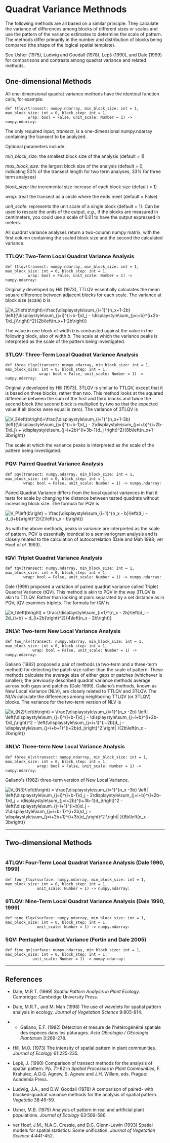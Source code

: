 # Quadrat Variance Methnods

The following methods are all based on a similar principle. They calculate the variance of differences among 
blocks of different sizes or scales and use the pattern of the variance estimates to determine the scale of 
pattern. The methods differ primarily in the number and distribution of blocks being compared (the shape of the 
logical spatial template).

See Usher (1975), Ludwig and Goodall (1978), Lepš (1990), and Dale (1999) for comparisons and contrasts among 
quadrat variance and related methods.

## One-dimensional Methods

All one-dimensional quadrat variance methods have the identical function calls, for example: 

```
def ttlqv(transect: numpy.ndarray, min_block_size: int = 1, max_block_size: int = 0, block_step: int = 1,
          wrap: bool = False, unit_scale: Number = 1) -> numpy.ndarray:
```

The only required input, *transect*, is a one-dimensional numpy.ndarray containing the transect to be analyzed. 

Optional parameters include:

*min_block_size:* the smallest block size of the analysis (default = 1)

*max_block_size:* the largest block size of the analysis (default = 0, indicating 50% of the transect length for two
term analyses, 33% for three term analyses)

*block_step:* the incremental size increase of each block size (default = 1)

*wrap:* treat the transect as a circle where the ends meet (default = False)

*unit_scale:* represents the unit scale of a single block (default = 1). Can be used to rescale the units of 
the output, *e.g.*, if the blocks are measured in centimeters, you could use a scale of 0.01 to have the
output expressed in meters.

All quadrat variance analyses return a two-column numpy matrix, with the first column containing the scaled block 
size and the second the calculated variance.


### TTLQV: Two-Term Local Quadrat Variance Analysis 

```
def ttlqv(transect: numpy.ndarray, min_block_size: int = 1, max_block_size: int = 0, block_step: int = 1,
          wrap: bool = False, unit_scale: Number = 1) -> numpy.ndarray:
```

Originally developed by Hill (1973), TTLQV essentially calculates the mean square difference between adjacent blocks 
for each scale. The variance at block size (scale) *b* is

<img src="https://render.githubusercontent.com/render/math?math=%5Cdisplaystyle+V_2%5Cleft%28b%5Cright%29%3D%5Cfrac%7B%5Cdisplaystyle%5Csum_%7Bi%3D1%7D%5E%7Bn_x%2B1-2b%7D+%5Cleft%28%7B%5Cdisplaystyle%5Csum_%7Bj%3Di%7D%5E%7Bi%2Bb-1%7Dd_j+-+%5Cdisplaystyle%5Csum_%7Bj%3Di%2Bb%7D%5E%7Bi%2B2b-1%7Dd_j%7D%5Cright%29%5E2%7D%7B2b%5Cleft%28n_x%2B1-2b%5Cright%29%7D" alt="V_2\left(b\right)=\frac{\displaystyle\sum_{i=1}^{n_x+1-2b} \left({\displaystyle\sum_{j=i}^{i+b-1}d_j - \displaystyle\sum_{j=i+b}^{i+2b-1}d_j}\right)^2}{2b\left(n_x+1-2b\right)}">

The value in one block of width *b* is contrasted against the value in the following block, also of width *b*. The 
scale at which the variance peaks is interpreted as the scale of the pattern being investigated.

### 3TLQV: Three-Term Local Quadrat Variance Analysis

```
def three_tlqv(transect: numpy.ndarray, min_block_size: int = 1, max_block_size: int = 0, block_step: int = 1,
               wrap: bool = False, unit_scale: Number = 1) -> numpy.ndarray:
```

Originally developed by Hill (1973), 3TLQV is similar to TTLQV, except that it is based on three blocks, rather than 
two. This method looks at the squared difference between the sum of the first and third blocks and twice the 
second block (the second block is multiplied by two so that the expected value if all blocks were equal is zero). 
The variance of 3TLQV is

<img src="https://render.githubusercontent.com/render/math?math=%5Cdisplaystyle+V_3%5Cleft%28b%5Cright%29%3D%5Cfrac%7B%5Cdisplaystyle%5Csum_%7Bi%3D1%7D%5E%7Bn_x%2B1-3b%7D+%5Cleft%28%7B%5Cdisplaystyle%5Csum_%7Bj%3Di%7D%5E%7Bi%2Bb-1%7Dd_j+-+2%5Cdisplaystyle%5Csum_%7Bj%3Di%2Bb%7D%5E%7Bi%2B2b-1%7Dd_j%7D+%2B+%5Cdisplaystyle%5Csum_%7Bj%3Di%2B2b%7D%5E%7Bi%2B3b-1%7Dd_j+%5Cright%29%5E2%7D%7B8b%5Cleft%28n_x%2B1-3b%5Cright%29%7D" alt="V_3\left(b\right)=\frac{\displaystyle\sum_{i=1}^{n_x+1-3b} \left({\displaystyle\sum_{j=i}^{i+b-1}d_j - 2\displaystyle\sum_{j=i+b}^{i+2b-1}d_j} + \displaystyle\sum_{j=i+2b}^{i+3b-1}d_j \right)^2}{8b\left(n_x+1-3b\right)}">

The scale at which the variance peaks is interpreted as the scale of the pattern being investigated.


### PQV: Paired Quadrat Variance Analysis

```
def pqv(transect: numpy.ndarray, min_block_size: int = 1, max_block_size: int = 0, block_step: int = 1,
        wrap: bool = False, unit_scale: Number = 1) -> numpy.ndarray:
```

Paired Quadrat Variance differs from the local quadrat variances in that it tests for scale by changing the 
distance between tested quadrats without increasing block size. The formula for PQV is

<img src="https://render.githubusercontent.com/render/math?math=%5Cdisplaystyle+V_P%5Cleft%28b%5Cright%29+%3D+%5Cfrac%7B%5Cdisplaystyle%5Csum_%7Bi%3D1%7D%5E%7Bn_x+-+b%7D%5Cleft%28d_i+-+d_%7Bi%2Bb%7D%5Cright%29%5E2%7D%7B2%5Cleft%28n_x+-+b%5Cright%29%7D" alt="V_P\left(b\right) = \frac{\displaystyle\sum_{i=1}^{n_x - b}\left(d_i - d_{i+b}\right)^2}{2\left(n_x - b\right)}">

As with the above methods, peaks in variance are interpreted as the scale of pattern. PQV is essentially identical 
to a semivariogram analysis and is closely related to the calculation of autocorrelation (Dale and Mah 1998; 
ver Hoef *et al.* 1993).


### tQV: Triplet Quadrat Variance Analysis

```
def tqv(transect: numpy.ndarray, min_block_size: int = 1, max_block_size: int = 0, block_step: int = 1,
        wrap: bool = False, unit_scale: Number = 1) -> numpy.ndarray:
```

Dale (1999) proposed a variation of paired quadrat variance called Triplet Quadrat Variance (tQV). This method is 
akin to PQV in the way 3TLQV is akin to TTLQV. Rather than looking at pairs separated by a set distance as in PQV, 
tQV examines triplets. The formula for tQV is

<img src="https://render.githubusercontent.com/render/math?math=%5Cdisplaystyle+V_t%5Cleft%28b%5Cright%29+%3D+%5Cfrac%7B%5Cdisplaystyle%5Csum_%7Bi%3D1%7D%5E%7Bn_x+-+2b%7D%5Cleft%28d_i+-+2d_%7Bi%2Bb%7D+%2B+d_%7Bi%2B2b%7D%5Cright%29%5E2%7D%7B4%5Cleft%28n_x+-+2b%5Cright%29%7D%0A" alt="V_t\left(b\right) = \frac{\displaystyle\sum_{i=1}^{n_x - 2b}\left(d_i - 2d_{i+b} + d_{i+2b}\right)^2}{4\left(n_x - 2b\right)}">

### 2NLV: Two-term New Local Variance Analysis

```
def two_nlv(transect: numpy.ndarray, min_block_size: int = 1, max_block_size: int = 0, block_step: int = 1,
            wrap: bool = False, unit_scale: Number = 1) -> numpy.ndarray:
```

Galiano (1982) proposed a pair of methods (a two-term and a three-term method) for detecting the patch size rather 
than the scale of pattern. These methods calculate the average size of either gaps or patches (whichever is 
smaller); the previously described quadrat variance methods average across both gaps and patches (Dale 1999). 
Galiano’s methods, known as New Local Variance (NLV), are closely related to TTLQV and 3TLQV. The NLVs calculate 
the differences among neighboring TTLQV (or 3TLQV) blocks. The variance for the two-term version of NLV is

<img src="https://render.githubusercontent.com/render/math?math=%5Cdisplaystyle+V_%7BN2%7D%5Cleft%28b%5Cright%29+%3D+%5Cfrac%7B%5Cdisplaystyle%5Csum_%7Bi%3D1%7D%5E%7Bn_x+-2b%7D+%5Cleft%7C+%5Cleft%28%5Cdisplaystyle%5Csum_%7Bj%3Di%7D%5E%7Bi%2Bb-1%7Dd_j+-+%5Cdisplaystyle%5Csum_%7Bj%3Di%2Bb%7D%5E%7Bi%2B2b-1%7Dd_j%5Cright%29%5E2+-+%5Cleft%28%5Cdisplaystyle%5Csum_%7Bj%3Di%2B1%7D%5E%7Bi%2Bb%7Dd_j+-+%5Cdisplaystyle%5Csum_%7Bj%3Di%2Bb%2B1%7D%5E%7Bi%2B2b%7Dd_j%5Cright%29%5E2+%5Cright%7C+%7D%7B2b%5Cleft%28n_x+-+2b%5Cright%29%7D" alt="V_{N2}\left(b\right) = \frac{\displaystyle\sum_{i=1}^{n_x -2b} \left| \left(\displaystyle\sum_{j=i}^{i+b-1}d_j - \displaystyle\sum_{j=i+b}^{i+2b-1}d_j\right)^2 - \left(\displaystyle\sum_{j=i+1}^{i+2b}d_j - \displaystyle\sum_{j=i+b+1}^{i+2b}d_j\right)^2 \right| }{2b\left(n_x - 2b\right)}">

### 3NLV: Three-term New Local Variance Analysis

```
def three_nlv(transect: numpy.ndarray, min_block_size: int = 1, max_block_size: int = 0, block_step: int = 1,
              wrap: bool = False, unit_scale: Number = 1) -> numpy.ndarray:
```

Galiano's (1982) three-term version of New Local Variance.

<img src="https://render.githubusercontent.com/render/math?math=%5Cdisplaystyle+V_%7BN3%7D%5Cleft%28b%5Cright%29+%3D+%5Cfrac%7B%5Cdisplaystyle%5Csum_%7Bi%3D1%7D%5E%7Bn_x+-3b%7D+%5Cleft%7C+%5Cleft%28%5Cdisplaystyle%5Csum_%7Bj%3Di%7D%5E%7Bi%2Bb-1%7Dd_j+-+2%5Cdisplaystyle%5Csum_%7Bj%3Di%2Bb%7D%5E%7Bi%2B2b-1%7Dd_j+%2B+%5Cdisplaystyle%5Csum_%7Bj%3Di%2B2b%7D%5E%7Bi%2B3b-1%7Dd_j%5Cright%29%5E2+-+%5Cleft%28%5Cdisplaystyle%5Csum_%7Bj%3Di%2B1%7D%5E%7Bi%2Bb%7Dd_j+-+2%5Cdisplaystyle%5Csum_%7Bj%3Di%2Bb%2B1%7D%5E%7Bi%2B2b%7Dd_j+%2B+%5Cdisplaystyle%5Csum_%7Bj%3Di%2B2b%2B1%7D%5E%7Bi%2B3b%7Dd_j%5Cright%29%5E2+%5Cright%7C+%7D%7B8b%5Cleft%28n_x+-+3b%5Cright%29%7D" alt="V_{N3}\left(b\right) = \frac{\displaystyle\sum_{i=1}^{n_x -3b} \left| \left(\displaystyle\sum_{j=i}^{i+b-1}d_j - 2\displaystyle\sum_{j=i+b}^{i+2b-1}d_j + \displaystyle\sum_{j=i+2b}^{i+3b-1}d_j\right)^2 - \left(\displaystyle\sum_{j=i+1}^{i+b}d_j - 2\displaystyle\sum_{j=i+b+1}^{i+2b}d_j + \displaystyle\sum_{j=i+2b+1}^{i+3b}d_j\right)^2 \right| }{8b\left(n_x - 3b\right)}">

---

## Two-dimensional Methods
```

```

### 4TLQV: Four-Term Local Quadrat Variance Analysis (Dale 1990, 1999)

```
def four_tlqv(surface: numpy.ndarray, min_block_size: int = 1, max_block_size: int = 0, block_step: int = 1,
              unit_scale: Number = 1) -> numpy.ndarray:
```

### 9TLQV: Nine-Term Local Quadrat Variance Analysis (Dale 1990, 1999)

```
def nine_tlqv(surface: numpy.ndarray, min_block_size: int = 1, max_block_size: int = 0, block_step: int = 1,
              unit_scale: Number = 1) -> numpy.ndarray:
```

### 5QV: Pentuplet Quadrat Variance (Fortin and Dale 2005)

```
def five_qv(surface: numpy.ndarray, min_block_size: int = 1, max_block_size: int = 0, block_step: int = 1,
            unit_scale: Number = 1) -> numpy.ndarray:
```


---

## References

* Dale, M.R T. (1999) *Spatial Pattern Analysis in Plant Ecology.* Cambridge: Cambridge University Press.

* Dale, M.R.T., and M. Mah (1998) The use of wavelets for spatial pattern analysis in ecology. *Journal of 
  Vegetation Science* 9:805-814.

* * Galiano, E.F. (1982) Détection et mesure de l'hétérogénéité spatiale des espèces dans les pâturages. *Acta 
  OEcologia / OEcologia Plantarum* 3:269-278.

* Hill, M.O. (1973) The intensity of spatial pattern in plant communities. *Journal of Ecology* 61:225-235.

* Lepš, J. (1990) Comparison of transect methods for the analysis of spatial pattern. Pp. 71-82 in 
  *Spatial Processes in Plant Communities*, F. Krahulec, A.D.Q. Agnew, S. Agnew and J.H. Willem, eds. Prague: 
  Academia Press.

* Ludwig, J.A., and D.W. Goodall (1978) A comparison of paired- with blocked-quadrat variance methods for the 
  analysis of spatial pattern. *Vegetatio* 38:49-59.

* Usher, M.B. (1975) Analysis of pattern in real and artificial plant populations. *Journal of Ecology* 63:569-586.

* ver Hoef, J.M., N.A.C. Cressie, and D.C. Glenn-Lewin (1993) Spatial models for spatial statistics: Some 
  unification. *Journal of Vegetation Science* 4:441-452.
